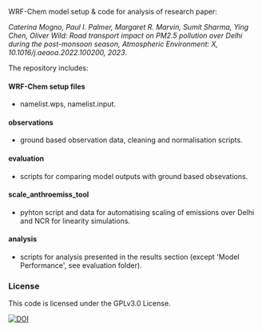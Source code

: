 WRF-Chem model setup & code for analysis of research paper:

*Caterina Mogno, Paul I. Palmer, Margaret R. Marvin, Sumit Sharma, Ying Chen, Oliver Wild: Road transport impact on PM2.5 pollution over Delhi during the post-monsoon season, Atmospheric Environment: X, 10.1016/j.aeaoa.2022.100200, 2023*.

The repository includes:
    
#### WRF-Chem setup files
 - namelist.wps, namelist.input.

#### observations
  - ground based observation data, cleaning and normalisation scripts.

#### evaluation
  - scripts for comparing model outputs with ground based obsevations. 
    
#### scale_anthroemiss_tool
  - pyhton script and data for automatising scaling of emissions over Delhi and NCR for linearity simulations.
 
#### analysis
 - scripts for analysis presented in the results section (except 'Model Performance', see evaluation folder).
 


### License
This code is licensed under the GPLv3.0 License.

[![DOI](https://zenodo.org/badge/508345314.svg)](https://zenodo.org/badge/latestdoi/508345314)
